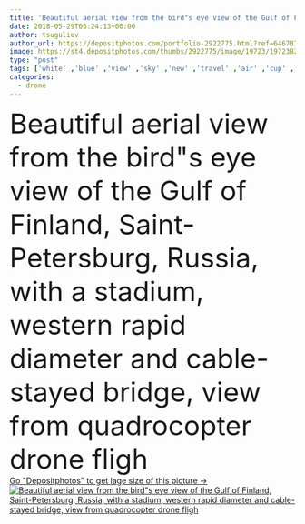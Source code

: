 ```yaml
---
title: 'Beautiful aerial view from the bird"s eye view of the Gulf of Finland, Saint-Petersburg, Russia, with a stadium, western rapid diameter and cable-stayed bridge, view from quadrocopter drone fligh'
date: 2018-05-29T06:24:13+00:00
author: tsuguliev
author_url: https://depositphotos.com/portfolio-2922775.html?ref=64678756
image: https://st4.depositphotos.com/thumbs/2922775/image/19723/197238222/api_thumb_450.jpg?forcejpeg=true
type: "post"
tags: ['white' ,'blue' ,'view' ,'sky' ,'new' ,'travel' ,'air' ,'cup' ,'road' ,'river' ,'bridge' ,'landscape' ,'winter' ,'architecture' ,'building' ,'city' ,'construction' ,'urban' ,'night' ,'saint' ,'st' ,'church' ,'world' ,'tourism' ,'highway' ,'cityscape' ,'europe' ,'Russia' ,'monument' ,'russian' ,'soccer' ,'football' ,'stadium' ,'island' ,'petersburg' ,'saint petersburg' ,'arena' ,'aerial' ,'sobor' ,'largest' ,'florida' ,'isaac' ,'zenith' ,'pete' ,'drone' ,'zenit' ,'cable stayed' ,'krestovsky' ,'western rapid diameter' ]
categories: 
  - drone
---
```

<div aling="center">
            <font size="60"> Beautiful aerial view from the bird"s eye view of the Gulf of Finland, Saint-Petersburg, Russia, with a stadium, western rapid diameter and cable-stayed bridge, view from quadrocopter drone fligh</font>   
</div>
<div>
    <a href='https://st4.depositphotos.com/thumbs/2922775/image/19723/197238222/api_thumb_450.jpg?forcejpeg=true?ref=64678756' target=_blank > Go "Depositphotos" to get lage size of this picture ->
        <img href='https://st4.depositphotos.com/thumbs/2922775/image/19723/197238222/api_thumb_450.jpg?forcejpeg=true?ref=64678756' src='https://st4.depositphotos.com/2922775/19723/i/950/depositphotos_197238222-stock-photo-beautiful-aerial-view-bird-eye.jpg?forcejpeg=true' alt='Beautiful aerial view from the bird"s eye view of the Gulf of Finland, Saint-Petersburg, Russia, with a stadium, western rapid diameter and cable-stayed bridge, view from quadrocopter drone fligh' >
    </a>
</div>
